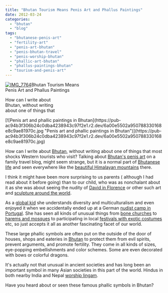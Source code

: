 ```yaml
---
title: "Bhutan Tourism Means Penis Art and Phallus Paintings"
date: 2012-03-24
categories: 
  - "bhutan"
  - "blog"
tags: 
  - "bhutanese-penis-art"
  - "fertility-art"
  - "penis-art-bhutan"
  - "penis-bhutan-travel"
  - "penis-worship-bhutan"
  - "phallic-art-bhutan"
  - "phallus-paintings-bhutan"
  - "tourism-and-penis-art"
---
```


[![IMG_7764](https://pub-ac94b3f306b24c0dba4238943c97f2e1.r2.dev/6a00e5502a950788330168e8c9ae0c970c.jpg "IMG_7764")](https://pub-ac94b3f306b24c0dba4238943c97f2e1.r2.dev/6a00e5502a950788330168e8c9ae0c970c.jpg)Bhutan Tourism Means  
Penis Art and Phallus Paintings

How can I write about  
Bhutan, without writing  
about one of things that

<!--more--> [![Penis art and phallic paintings in Bhutan](https://pub-ac94b3f306b24c0dba4238943c97f2e1.r2.dev/6a00e5502a950788330168e8c9ae81970c.jpg "Penis art and phallic paintings in Bhutan")](https://pub-ac94b3f306b24c0dba4238943c97f2e1.r2.dev/6a00e5502a950788330168e8c9ae81970c.jpg)  
  
  
How can I write about [Bhutan](http://soultravelers3new.local/2011/05/family-vacation-in-bhutan.html "travel to Bhutan"), without writing about one of things that most shocks Western tourists who visit? Talking about [Bhutan's penis art](http://en.wikipedia.org/wiki/Phallus_paintings_in_Bhutan "Bhutan's Penis art") on a family travel blog, might seem strange, but it is a normal part of [Bhutanese life](http://soultravelers3new.local/2011/05/buddhist-bhutan-bliss.html "bhutanese buddhist life") and seen everywhere like the [beautiful Himalayan mountains](http://soultravelers3new.local/2011/09/stunning-himalaya-travel-bhutan.html "beautiful himalayan mountains ") there.  
  
I think it might have been more surprising to us parents ( although I had read about it before going) than to our child, who was as nonchalant about it as she was about seeing the nudity of [David in Florence](http://soultravelers3new.local/2008/02/david-davinci-m.html "david in florence") or other such art and [sculpture around the world](http://soultravelers3new.local/2009/09/family-travel-photo-norway-oslo-vigeland-sculpture-park-mother-child.html "sculptures around the world").  
  
As a [global kid](http://soultravelers3new.local/2011/07/how-to-and-why-raise-a-global-kid.html "global kid") she understands diversity and multiculturalism and even enjoyed it when we accidentally ended up at a German [nudist camp in Portugal](http://soultravelers3new.local/2008/06/beauty-and-nake.html "nudist camp in Portugal"). She has seen all kinds of unusual things from [bone churches](http://soultravelers3new.local/2007/10/salt-mine-iron.html "bone churches") to [harems and mosques](http://soultravelers3new.local/2007/07/topaki-palace-b.html "harems and mosques") to participating in local [festivals with exotic costumes](http://soultravelers3new.local/2009/04/spain-stunning-semana-santa-easter-procession-in-andalusia-white-village.html "exotic local festivals spain") etc, so just accepts it all as another fascinating facet of our world.  
  
These large phallic symbols are often put on the outside of the door of houses, shops and eateries in [Bhutan](http://soultravelers3new.local/2011/07/bhutan-happiest-place-on-earth--1.html "Bhutan") to protect them from evil spirits, prevent arguments, and promote fertility. They come in all kinds of sizes, eye-popping embellishments and color schemes. Some are even decorated with bows or colorful dragons.  
  
It's actually not that unusual in ancient societies and has long been an important symbol in many Asian societies in this part of the world. Hindus in both nearby India and Nepal [worship lingam](http://en.wikipedia.org/wiki/Lingam "worship lingam").  
  
Have you heard about or seen these famous phallic symbols in Bhutan?
